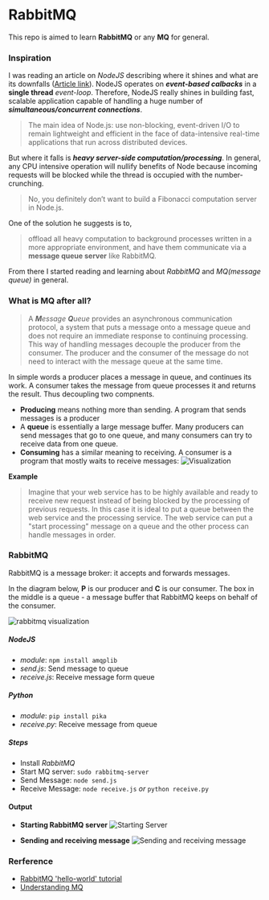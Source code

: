 # RabbitMQ
This repo is aimed to learn __RabbitMQ__ or any __MQ__ for general.

### Inspiration
I was reading an article on _NodeJS_ describing where it shines and what are its downfalls ([Article link](https://medium.com/the-node-js-collection/why-the-hell-would-you-use-node-js-4b053b94ab8e)). NodeJS operates on **_event-based calbacks_** in a **single thread** _event-loop_. Therefore, NodeJS really shines in building fast, scalable application capable of handling a huge number of **_simultaneous/concurrent connections_**. 
> The main idea of Node.js: use non-blocking, event-driven I/O to remain lightweight and efficient in the face of data-intensive real-time applications that run across distributed devices.

But where it falls is **_heavy server-side computation/processing_**. In general, any CPU intensive operation will nullify benefits of Node because incoming requests will be blocked while the thread is occupied with the number-crunching.
> No, you definitely don’t want to build a Fibonacci computation server in Node.js. 

One of the solution he suggests is to,
> offload all heavy computation to background processes written in a more appropriate environment, and have them communicate via a **message queue server** like RabbitMQ.

From there I started reading and learning about _RabbitMQ_ and _MQ(message queue)_ in general.
### What is MQ after all?

 > A _**M**essage **Q**ueue_ provides an asynchronous communication protocol, a system that puts a message onto a message queue and does not require an immediate response to continuing processing. This way of handling messages decouple the producer from the consumer. The producer and the consumer of the message do not need to interact with the message queue at the same time. 

In simple words a producer places a message in queue, and continues its work. A consumer takes the message from queue processes it and returns the result. Thus decoupling two compnents.
* __Producing__ means nothing more than sending. A program that sends messages is a producer
* A __queue__ is essentially a large message buffer. Many producers can send messages that go to one queue, and many consumers can try to receive data from one queue. 
* __Consuming__ has a similar meaning to receiving. A consumer is a program that mostly waits to receive messages: 
![Visualization](https://www.cloudamqp.com/img/blog/message-queue-example.png)

__Example__
> Imagine that your web service has to be highly available and ready to receive new request instead of being blocked by the processing of previous requests. In this case it is ideal to put a queue between the web service and the processing service. The web service can put a "start processing" message on a queue and the other process can handle messages in order. 

### RabbitMQ
RabbitMQ is a message broker: it accepts and forwards messages.

In the diagram below, __P__ is our producer and __C__ is our consumer. The box in the middle is a queue - a message buffer that RabbitMQ keeps on behalf of the consumer.

![rabbitmq visualization](https://www.rabbitmq.com/img/tutorials/python-one.png)

##### NodeJS
* _module_: `npm install amqplib`
* _send.js_: Send message to queue
* _receive.js_: Receive message form queue
##### Python
* _module_: `pip install pika`
* _receive.py_: Receive message from queue
##### Steps
* Install _RabbitMQ_
* Start MQ server: `sudo rabbitmq-server`
* Send Message: `node send.js`
* Receive Message: `node receive.js` _or_ `python receive.py`
#### Output
* __Starting RabbitMQ server__
![Starting Server](https://i.imgur.com/jsGRIlb.png)

* __Sending and receiving message__
![Sending and receiving message](https://i.imgur.com/Fz2MpRo.png)
### Rerference
* [RabbitMQ 'hello-world' tutorial](https://www.rabbitmq.com/tutorials/tutorial-one-javascript.html)
* [Understanding MQ](https://www.cloudamqp.com/blog/2014-12-03-what-is-message-queuing.html)
